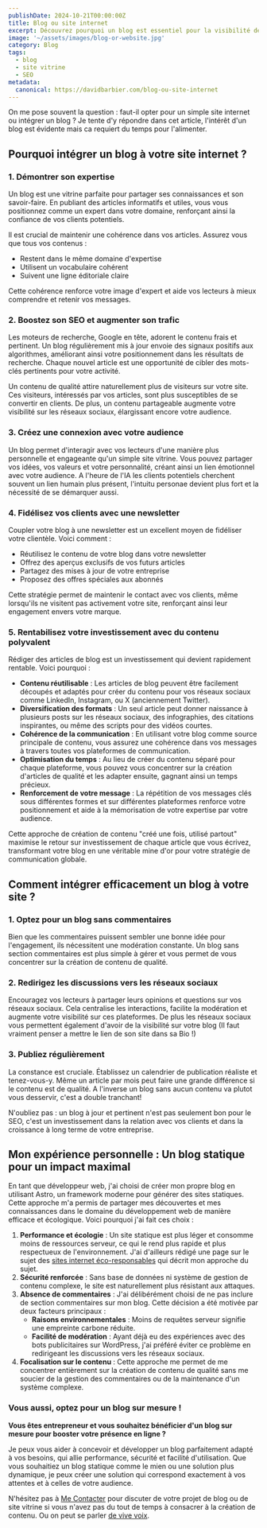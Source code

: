 ```yaml
---
publishDate: 2024-10-21T00:00:00Z
title: Blog ou site internet
excerpt: Découvrez pourquoi un blog est essentiel pour la visibilité de votre entreprise. Profitez de conseils basés sur mon expérience pour booster votre SEO, affirmer votre expertise et fidéliser votre audience. Exploitez votre blog pour développer votre activité.
image: '~/assets/images/blog-or-website.jpg'
category: Blog
tags:
  - blog
  - site vitrine
  - SEO
metadata:
  canonical: https://davidbarbier.com/blog-ou-site-internet
---
```



On me pose souvent la question : faut-il opter pour un simple site internet ou intégrer un blog ? 
Je tente d'y répondre dans cet article, l'intérêt d'un blog est évidente mais ca requiert du temps pour l'alimenter. 

## Pourquoi intégrer un blog à votre site internet ?

### 1. Démontrer son expertise

Un blog est une vitrine parfaite pour partager ses connaissances et son savoir-faire. En publiant des articles informatifs et utiles, vous vous positionnez comme un expert dans votre domaine, renforçant ainsi la confiance de vos clients potentiels.

Il est crucial de maintenir une cohérence dans vos articles. Assurez vous que tous vos contenus :

- Restent dans le même domaine d'expertise
- Utilisent un vocabulaire cohérent
- Suivent une ligne éditoriale claire

Cette cohérence renforce votre image d'expert et aide vos lecteurs à mieux comprendre et retenir vos messages.

### 2. Boostez son SEO et augmenter son trafic

Les moteurs de recherche, Google en tête, adorent le contenu frais et pertinent. Un blog régulièrement mis à jour envoie des signaux positifs aux algorithmes, améliorant ainsi votre positionnement dans les résultats de recherche. Chaque nouvel article est une opportunité de cibler des mots-clés pertinents pour votre activité.

Un contenu de qualité attire naturellement plus de visiteurs sur votre site. Ces visiteurs, intéressés par vos articles, sont plus susceptibles de se convertir en clients. De plus, un contenu partageable augmente votre visibilité sur les réseaux sociaux, élargissant encore votre audience.

### 3. Créez une connexion avec votre audience

Un blog permet d'interagir avec vos lecteurs d'une manière plus personnelle et engageante qu'un simple site vitrine. Vous pouvez partager vos idées, vos valeurs et votre personnalité, créant ainsi un lien émotionnel avec votre audience. A l'heure de l'IA les clients potentiels cherchent souvent un lien humain plus présent, l'intuitu personae devient plus fort et la nécessité de se démarquer aussi.

### 4. Fidélisez vos clients avec une newsletter

Coupler votre blog à une newsletter est un excellent moyen de fidéliser votre clientèle. Voici comment :

- Réutilisez le contenu de votre blog dans votre newsletter
- Offrez des aperçus exclusifs de vos futurs articles
- Partagez des mises à jour de votre entreprise
- Proposez des offres spéciales aux abonnés

Cette stratégie permet de maintenir le contact avec vos clients, même lorsqu'ils ne visitent pas activement votre site, renforçant ainsi leur engagement envers votre marque.

### 5. Rentabilisez votre investissement avec du contenu polyvalent

Rédiger des articles de blog est un investissement qui devient rapidement rentable. Voici pourquoi :

- **Contenu réutilisable** : Les articles de blog peuvent être facilement découpés et adaptés pour créer du contenu pour vos réseaux sociaux comme LinkedIn, Instagram, ou X (anciennement Twitter).
- **Diversification des formats** : Un seul article peut donner naissance à plusieurs posts sur les réseaux sociaux, des infographies, des citations inspirantes, ou même des scripts pour des vidéos courtes.
- **Cohérence de la communication** : En utilisant votre blog comme source principale de contenu, vous assurez une cohérence dans vos messages à travers toutes vos plateformes de communication.
- **Optimisation du temps** : Au lieu de créer du contenu séparé pour chaque plateforme, vous pouvez vous concentrer sur la création d'articles de qualité et les adapter ensuite, gagnant ainsi un temps précieux.
- **Renforcement de votre message** : La répétition de vos messages clés sous différentes formes et sur différentes plateformes renforce votre positionnement et aide à la mémorisation de votre expertise par votre audience.

Cette approche de création de contenu "créé une fois, utilisé partout" maximise le retour sur investissement de chaque article que vous écrivez, transformant votre blog en une véritable mine d'or pour votre stratégie de communication globale.

## Comment intégrer efficacement un blog à votre site ?

### 1. Optez pour un blog sans commentaires

Bien que les commentaires puissent sembler une bonne idée pour l'engagement, ils nécessitent une modération constante. Un blog sans section commentaires est plus simple à gérer et vous permet de vous concentrer sur la création de contenu de qualité.

### 2. Redirigez les discussions vers les réseaux sociaux

Encouragez vos lecteurs à partager leurs opinions et questions sur vos réseaux sociaux. Cela centralise les interactions, facilite la modération et augmente votre visibilité sur ces plateformes. De plus les réseaux sociaux vous permettent également d'avoir de la visibilité sur votre blog (Il faut vraiment penser a mettre le lien de son site dans sa Bio !)

### 3. Publiez régulièrement

La constance est cruciale. Établissez un calendrier de publication réaliste et tenez-vous-y. Même un article par mois peut faire une grande différence si le contenu est de qualité. A l'inverse un blog sans aucun contenu va plutot vous desservir, c'est a double tranchant!

N'oubliez pas : un blog à jour et pertinent n'est pas seulement bon pour le SEO, c'est un investissement dans la relation avec vos clients et dans la croissance à long terme de votre entreprise.

## Mon expérience personnelle : Un blog statique pour un impact maximal

En tant que développeur web, j'ai choisi de créer mon propre blog en utilisant Astro, un framework moderne pour générer des sites statiques. Cette approche m'a permis de partager mes découvertes et mes connaissances dans le domaine du développement web de manière efficace et écologique. Voici pourquoi j'ai fait ces choix :

1. **Performance et écologie** : Un site statique est plus léger et consomme moins de ressources serveur, ce qui le rend plus rapide et plus respectueux de l'environnement. J'ai d'ailleurs rédigé une page sur le sujet des [sites internet éco-responsables](https://www.davidbarbier.com/site-internet-eco-responsable) qui décrit mon approche du sujet.
2. **Sécurité renforcée** : Sans base de données ni système de gestion de contenu complexe, le site est naturellement plus résistant aux attaques.
3. **Absence de commentaires** : J'ai délibérément choisi de ne pas inclure de section commentaires sur mon blog. Cette décision a été motivée par deux facteurs principaux :
    - **Raisons environnementales** : Moins de requêtes serveur signifie une empreinte carbone réduite.
    - **Facilité de modération** : Ayant déjà eu des expériences avec des bots publicitaires sur WordPress, j'ai préféré éviter ce problème en redirigeant les discussions vers les réseaux sociaux.
4. **Focalisation sur le contenu** : Cette approche me permet de me concentrer entièrement sur la création de contenu de qualité sans me soucier de la gestion des commentaires ou de la maintenance d'un système complexe.

### Vous aussi, optez pour un blog sur mesure !

**Vous êtes entrepreneur et vous souhaitez bénéficier d'un blog sur mesure pour booster votre présence en ligne ?**

Je peux vous aider à concevoir et développer un blog parfaitement adapté à vos besoins, qui allie performance, sécurité et facilité d'utilisation. Que vous souhaitiez un blog statique comme le mien ou une solution plus dynamique, je peux créer une solution qui correspond exactement à vos attentes et à celles de votre audience.

N'hésitez pas à [Me Contacter](https://www.davidbarbier.com/contact) pour discuter de votre projet de blog ou de site vitrine si vous n'avez pas du tout de temps à consacrer à la création de contenu. 
Ou on peut se parler [de vive voix](https://www.davidbarbier.com/call).

